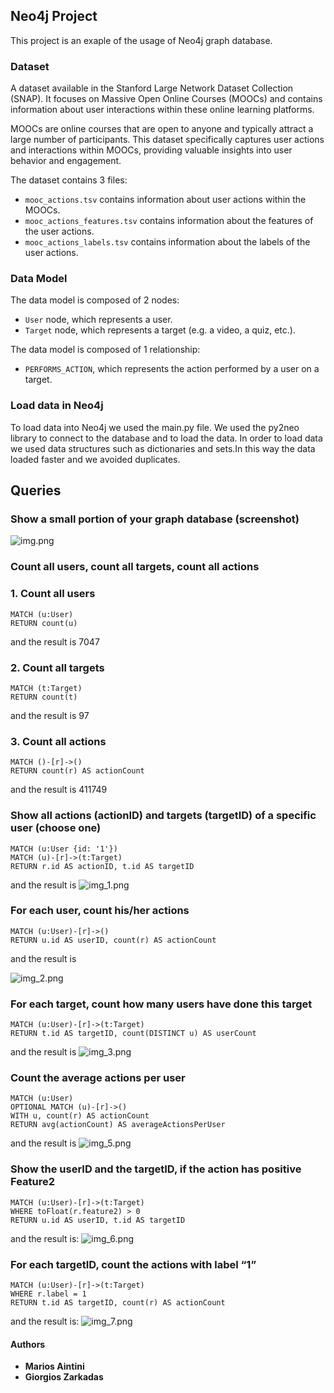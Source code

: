 ## Neo4j Project

This project is an exaple of the usage of Neo4j graph database.

### Dataset

 A dataset available in the Stanford Large Network Dataset Collection (SNAP). It focuses on Massive Open Online Courses (MOOCs) and contains information about user interactions within these online learning platforms.

MOOCs are online courses that are open to anyone and typically attract a large number of participants. This dataset specifically captures user actions and interactions within MOOCs, providing valuable insights into user behavior and engagement.

The dataset contains 3 files:
* `mooc_actions.tsv` contains information about user actions within the MOOCs.
* `mooc_actions_features.tsv` contains information about the features of the user actions.
* `mooc_actions_labels.tsv` contains information about the labels of the user actions.


### Data Model

The data model is composed of 2 nodes:
* `User` node, which represents a user.
* `Target` node, which represents a target (e.g. a video, a quiz, etc.).

The data model is composed of 1 relationship:

* `PERFORMS_ACTION`, which represents the action performed by a user on a target.

### Load data in Neo4j
To load data into Neo4j we used the main.py file. We used the py2neo library to connect to the database and to load the data. In order to load data we used data structures such as dictionaries and sets.In this way the data loaded faster and we avoided duplicates.

## Queries

### Show a small portion of your graph database (screenshot)
![img.png](img.png)

### Count all users, count all targets, count all actions

### 1. Count all users
```
MATCH (u:User)
RETURN count(u)
```
and the result is 7047

### 2. Count all targets
```
MATCH (t:Target)
RETURN count(t)
```

and the result is 97

### 3. Count all actions
```
MATCH ()-[r]->()
RETURN count(r) AS actionCount

```
and the result is 411749

### Show all actions (actionID) and targets (targetID) of a specific user (choose one)
```
MATCH (u:User {id: '1'})
MATCH (u)-[r]->(t:Target)
RETURN r.id AS actionID, t.id AS targetID
```
and the result is
![img_1.png](img_1.png)

### For each user, count his/her actions
```
MATCH (u:User)-[r]->()
RETURN u.id AS userID, count(r) AS actionCount
```
and the result is

![img_2.png](img_2.png)

### For each target, count how many users have done this target
```
MATCH (u:User)-[r]->(t:Target)
RETURN t.id AS targetID, count(DISTINCT u) AS userCount
```
and the result is
![img_3.png](img_3.png)

### Count the average actions per user

```
MATCH (u:User)
OPTIONAL MATCH (u)-[r]->()
WITH u, count(r) AS actionCount
RETURN avg(actionCount) AS averageActionsPerUser
```
and the result is
![img_5.png](img_5.png)

### Show the userID and the targetID, if the action has positive Feature2

```
MATCH (u:User)-[r]->(t:Target)
WHERE toFloat(r.feature2) > 0
RETURN u.id AS userID, t.id AS targetID
```
and the result is:
![img_6.png](img_6.png)

### For each targetID, count the actions with label “1”

```
MATCH (u:User)-[r]->(t:Target)
WHERE r.label = 1
RETURN t.id AS targetID, count(r) AS actionCount
```
and the result is:
![img_7.png](img_7.png)

#### Authors
* **Marios Aintini**
* **Giorgios Zarkadas**
